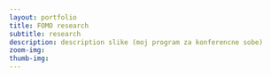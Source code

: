 ```yaml
---
layout: portfolio
title: FOMO research
subtitle: research
description: description slike (moj program za konferencne sobe)
zoom-img:
thumb-img:
---
```

